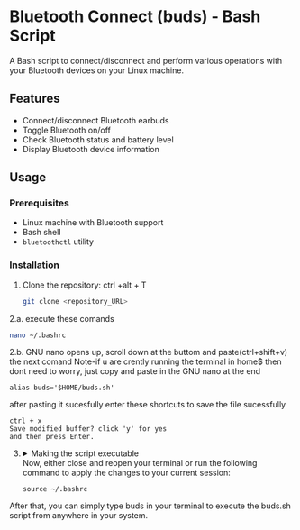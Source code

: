 # Bluetooth Connect (buds) - Bash Script

A Bash script to connect/disconnect and perform various operations with your Bluetooth devices on your Linux machine.

## Features

- Connect/disconnect Bluetooth earbuds
- Toggle Bluetooth on/off
- Check Bluetooth status and battery level
- Display Bluetooth device information

## Usage

### Prerequisites

- Linux machine with Bluetooth support
- Bash shell
- `bluetoothctl` utility

### Installation

1. Clone the repository: ctrl +alt + T 
   ```bash
   git clone <repository_URL>
2.a. execute these comands
   ```bash
   nano ~/.bashrc
```
2.b. GNU nano opens up, scroll down at the buttom and paste(ctrl+shift+v) the next comand
    Note-if u are crently running the terminal in home$ then dont need to worry, just copy and paste in the GNU nano at the end
    
    alias buds='$HOME/buds.sh'

  after pasting it sucesfully 
  enter these shortcuts to save the file sucessfully 
  ``` 
  ctrl + x
 Save modified buffer? click 'y' for yes
and then press Enter.
```
3. <details><summary>Making the script executable </summary> its because</details>
    Now, either close and reopen your terminal or run the following command to apply the changes to your current session:
    
    ```
    source ~/.bashrc
    ```
After that, you can simply type buds in your terminal to execute the buds.sh script from anywhere in your system.


